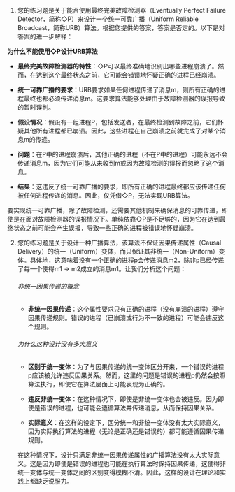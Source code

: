 1. 您的练习题是关于能否使用最终完美故障检测器（Eventually Perfect Failure Detector，简称◇P）来设计一个统一可靠广播（Uniform Reliable Broadcast，简称URB）算法。根据您提供的答案，答案是否定的。以下是对答案的进一步解释：

**为什么不能使用◇P设计URB算法**

- **最终完美故障检测器的特性**：◇P可以最终准确地识别出哪些进程崩溃了。然而，在达到这个最终状态之前，它可能会错误地怀疑正确的进程已经崩溃。

- **统一可靠广播的要求**：URB要求如果任何进程传递了消息m，则所有正确的进程最终也都必须传递消息m。这要求算法能够处理由于故障检测器的误报导致的暂时误判。

- **假设情况**：假设有一组进程P，包括发送者，在最终检测到故障之前，它们怀疑其他所有进程都已崩溃。因此，这些进程在自己崩溃之前就完成了对某个消息m的传递。

- **问题**：在P中的进程崩溃后，其他正确的进程（不在P中的进程）可能永远不会传递消息m，因为它们可能从未收到m或因为故障检测的误报而忽略了这个消息。

- **结果**：这违反了统一可靠广播的要求，即所有正确的进程最终都应该传递任何被任何进程传递的消息。因此，仅凭借◇P，无法实现URB算法。

要实现统一可靠广播，除了故障检测，还需要其他机制来确保消息的可靠传递，即使是在面对故障检测器的误报情况下。单纯依靠◇P是不足够的，因为它在达到最终状态之前可能会产生误报，导致一些正确的进程被错误地怀疑崩溃。

2. 您的练习题是关于设计一种广播算法，该算法不保证因果传递属性（Causal Delivery）的统一（Uniform）变体，而只保证其非统一（Non-Uniform）变体。具体地，这意味着没有一个正确的进程p会传递消息m2，除非p已经传递了每一个使得m1 → m2成立的消息m1。让我们分析这个问题：

   ###### 非统一因果传递的概念
   - **非统一因果传递**：这个属性要求只有正确的进程（没有崩溃的进程）遵守因果传递规则。错误的进程（已崩溃或行为不一致的进程）可能会违反这个规则。

   ###### 为什么这种设计没有多大意义
   - **区别于统一变体**：为了与因果传递的统一变体区分开来，一个错误的进程p应该被允许违反因果关系。然而，这里的问题是错误的进程p仍然会按照算法执行，即使它在算法层面上可能表现为正确的。

   - **违反非统一变体**：在这种情况下，即使是非统一变体也会被违反。因为即使是错误的进程，也可能会遵循算法并传递消息，从而保持因果关系。

   - **实际意义**：在这样的设定下，区分统一和非统一变体没有太大实际意义，因为实际执行算法的进程（无论是正确还是错误的）都可能遵循因果传递规则。

   在这种情况下，设计只满足非统一因果传递属性的广播算法没有太大实际意义。这是因为即使是错误的进程也可能在执行算法时保持因果传递，这使得非统一变体与统一变体之间的区别变得模糊不清。因此，这样的设计在理论和实践上都缺乏说服力。